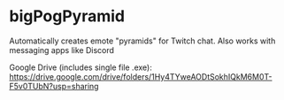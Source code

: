 # bigPogPyramid
Automatically creates emote "pyramids" for Twitch chat. Also works with messaging apps like Discord

Google Drive (includes single file .exe):
https://drive.google.com/drive/folders/1Hy4TYweAODtSokhIQkM6M0T-F5v0TUbN?usp=sharing
